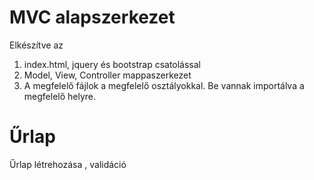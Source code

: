 # MVC alapszerkezet
Elkészítve az 
1. index.html, jquery és bootstrap csatolással
2. Model, View, Controller mappaszerkezet
3. A megfelelő fájlok a megfelelő osztályokkal. Be vannak importálva a megfelelő helyre. 
# Űrlap 
 Űrlap létrehozása , validáció
